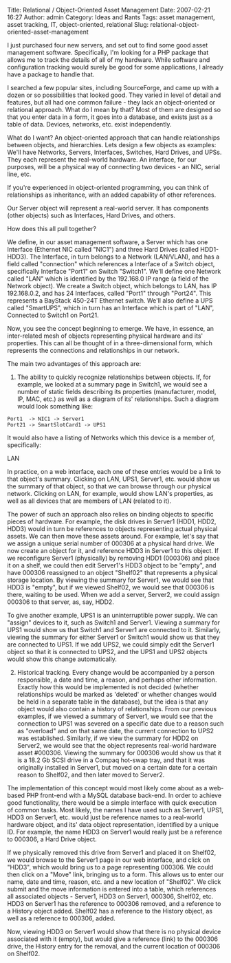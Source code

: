 Title: Relational / Object-Oriented Asset Management
Date: 2007-02-21 16:27
Author: admin
Category: Ideas and Rants
Tags: asset management, asset tracking, IT, object-oriented, relational
Slug: relational-object-oriented-asset-management

I just purchased four new servers, and set out to find some good asset
management software. Specifically, I'm looking for a PHP package that
allows me to track the details of all of my hardware. While software and
configuration tracking would surely be good for some applications, I
already have a package to handle that.

I searched a few popular sites, including SourceForge, and came up with
a dozen or so possibilities that looked good. They varied in level of
detail and features, but all had one common failure - they lack an
object-oriented or relational approach. What do I mean by that? Most of
them are designed so that you enter data in a form, it goes into a
database, and exists just as a table of data. Devices, networks, etc.
exist independently.

What do I want? An object-oriented approach that can handle
relationships between objects, and hierarchies. Lets design a few
objects as examples: We'll have Networks, Servers, Interfaces, Switches,
Hard Drives, and UPSs. They each represent the real-world hardware. An
interface, for our purposes, will be a physical way of connecting two
devices - an NIC, serial line, etc.

If you're experienced in object-oriented programming, you can think of
relationships as inheritance, with an added capability of other
references.

Our Server object will represent a real-world server. It has components
(other objects) such as Interfaces, Hard Drives, and others.

How does this all pull together?

We define, in our asset management software, a Server which has one
Interface (Ethernet NIC called "NIC1") and three Hard Drives (called
HDD1-HDD3). The Interface, in turn belongs to a Network (LAN/VLAN), and
has a field called "connection" which references a Interface of a Switch
object, specifically Interface "Port1" on Switch "Switch1". We'll define
one Network called "LAN" which is identified by the 192.168.0 IP range
(a field of the Network object). We create a Switch object, which
belongs to LAN, has IP 192.168.0.2, and has 24 Interfaces, called
"Port1" through "Port24". This represents a BayStack 450-24T Ethernet
switch. We'll also define a UPS called "SmartUPS", which in turn has an
Interface which is part of "LAN", Connected to Switch1 on Port21.

Now, you see the concept beginning to emerge. We have, in essence, an
inter-related mesh of objects representing physical hardware and its'
properties. This can all be thought of in a three-dimensional form,
which represents the connections and relationships in our network.

The main two advantages of this approach are:

1.  The ability to quickly recognize relationships between objects. If,
for example, we looked at a summary page in Switch1, we would see a
number of static fields describing its properties (manufacturer, model,
IP, MAC, etc.) as well as a diagram of its' relationships. Such a
diagram would look something like:

````
Port1  -> NIC1 -> Server1
Port21 -> SmartSlotCard1 -> UPS1
````

It would also have a listing of Networks which this device is a member
of, specifically:

LAN

In practice, on a web interface, each one of these entries would be a
link to that object's summary. Clicking on LAN, UPS1, Server1, etc.
would show us the summary of that object, so that we can browse through
our physical network. Clicking on LAN, for example, would show LAN's
properties, as well as all devices that are members of LAN (related to
it).

The power of such an approach also relies on binding objects to specific
pieces of hardware. For example, the disk drives in Server1 (HDD1, HDD2,
HDD3) would in turn be references to objects representing actual
physical assets. We can then move these assets around. For example,
let's say that we assign a unique serial number of 000306 at a physical
hard drive. We now create an object for it, and reference HDD3 in
Server1 to this object. If we reconfigure Server1 (physically) by
removing HDD1 (000306) and place it on a shelf, we could then edit
Server1's HDD3 object to be "empty", and have 000306 reassigned to an
object "Shelf02" that represents a physical storage location. By viewing
the summary for Server1, we would see that HDD3 is "empty", but if we
viewed Shelf02, we would see that 000306 is there, waiting to be used.
When we add a server, Server2, we could assign 000306 to that server,
as, say, HDD2.

To give another example, UPS1 is an uninterruptible power supply. We can
"assign" devices to it, such as Switch1 and Server1. Viewing a summary
for UPS1 would show us that Switch1 and Server1 are connected to it.
Similarly, viewing the summary for either Server1 or Switch1 would show
us that they are connected to UPS1. If we add UPS2, we could simply edit
the Server1 object so that it is connected to UPS2, and the UPS1 and
UPS2 objects would show this change automatically.

2. Historical tracking. Every change would be accompanied by a person
responsible, a date and time, a reason, and perhaps other information.
Exactly how this would be implemented is not decided (whether
relationships would be marked as 'deleted' or whether changes would be
held in a separate table in the database), but the idea is that any
object would also contain a history of relationships. From our previous
examples, if we viewed a summary of Server1, we would see that the
connection to UPS1 was severed on a specific date due to a reason such
as "overload" and on that same date, the current connection to UPS2 was
established. Similarly, if we view the summary for HDD2 on Server2, we
would see that the object represents real-world hardware asset \#000306.
Viewing the summary for 000306 would show us that it is a 18.2 Gb SCSI
drive in a Compaq hot-swap tray, and that it was originally installed in
Server1, but moved on a certain date for a certain reason to Shelf02,
and then later moved to Server2.

The implementation of this concept would most likely come about as a
web-based PHP front-end with a MySQL database back-end. In order to
achieve good functionality, there would be a simple interface with quick
execution of common tasks. Most likely, the names I have used such as
Server1, UPS1, HDD3 on Server1, etc. would just be reference names to a
real-world hardware object, and its' data object representation,
identified by a unique ID. For example, the name HDD3 on Server1 would
really just be a reference to 000306, a Hard Drive object.

If we physically removed this drive from Server1 and placed it on
Shelf02, we would browse to the Server1 page in our web interface, and
click on "HDD3", which would bring us to a page representing 000306. We
could then click on a "Move" link, bringing us to a form. This allows us
to enter our name, date and time, reason, etc. and a new location of
"Shelf02". We click submit and the move information is entered into a
table, which references all associated objects - Server1, HDD3 on
Server1, 000306, Shelf02, etc. HDD3 on Server1 has the reference to
000306 removed, and a reference to a History object added. Shelf02 has a
reference to the History object, as well as a reference to 000306,
added.

Now, viewing HDD3 on Server1 would show that there is no physical device
associated with it (empty), but would give a reference (link) to the
000306 drive, the History entry for the removal, and the current
location of 000306 on Shelf02.
